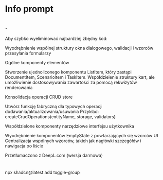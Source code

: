 # Info prompt


## .

Aby szybko wyeliminować najbardziej zbędny kod:


Wyodrębnienie wspólnej struktury okna dialogowego, walidacji i wzorców przesyłania formularzy


Ogólne komponenty elementów

Stworzenie ujednoliconego komponentu ListItem, który zastąpi DocumentItem, ScenarioItem i TaskItem.
Współdzielenie struktury kart, ale umożliwienie dostosowywania zawartości za pomocą rekwizytów renderowania


Konsolidacja operacji CRUD store

Utwórz funkcję fabryczną dla typowych operacji dodawania/aktualizowania/usuwania
Przykład: createCrudOperations<T>(entityName, storage, validators)


Współdzielone komponenty narzędziowe interfejsu użytkownika

Wyodrębnienie komponentów  EmptyState z powtarzających się wzorców UI
Centralizacja wspólnych wzorców, takich jak nagłówki szczegółów i nawigacja po liście




Przetłumaczono z DeepL.com (wersja darmowa)

#

npx shadcn@latest add toggle-group